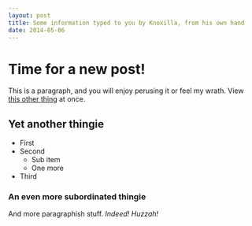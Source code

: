 ```yaml
---
layout: post
title: Some information typed to you by Knoxilla, from his own hand
date: 2014-05-06
---
```


# Time for a new post! #

This is a paragraph, and you will enjoy perusing it or feel my wrath.   View [this other thing](http://jekyllrb.com) at once.

## Yet another thingie

* First
* Second
	* Sub item
	* One more
* Third


### An even more subordinated thingie

And more paragraphish stuff.  _Indeed!_ *Huzzah!*
